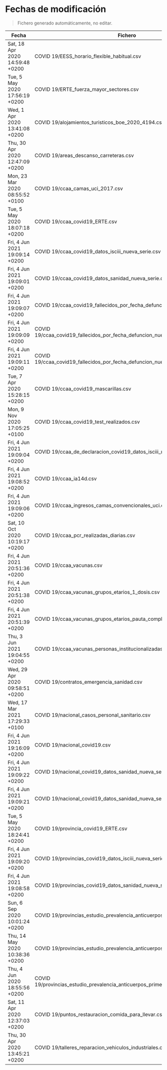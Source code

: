 # Fechas de modificación

> Fichero generado automáticamente, no editar.

| Fecha                           | Fichero                  |
|---------------------------------|--------------------------|
| Sat, 18 Apr 2020 14:59:48 +0200  | COVID 19/EESS_horario_flexible_habitual.csv |
| Tue, 5 May 2020 17:56:19 +0200  | COVID 19/ERTE_fuerza_mayor_sectores.csv |
| Wed, 1 Apr 2020 13:41:08 +0200  | COVID 19/alojamientos_turisticos_boe_2020_4194.csv |
| Thu, 30 Apr 2020 12:47:09 +0200  | COVID 19/areas_descanso_carreteras.csv |
| Mon, 23 Mar 2020 08:55:52 +0100  | COVID 19/ccaa_camas_uci_2017.csv |
| Tue, 5 May 2020 18:07:18 +0200  | COVID 19/ccaa_covid19_ERTE.csv |
| Fri, 4 Jun 2021 19:09:14 +0200  | COVID 19/ccaa_covid19_datos_isciii_nueva_serie.csv |
| Fri, 4 Jun 2021 19:09:01 +0200  | COVID 19/ccaa_covid19_datos_sanidad_nueva_serie.csv |
| Fri, 4 Jun 2021 19:09:07 +0200  | COVID 19/ccaa_covid19_fallecidos_por_fecha_defuncion_nueva_serie.csv |
| Fri, 4 Jun 2021 19:09:09 +0200  | COVID 19/ccaa_covid19_fallecidos_por_fecha_defuncion_nueva_serie_long.csv |
| Fri, 4 Jun 2021 19:09:11 +0200  | COVID 19/ccaa_covid19_fallecidos_por_fecha_defuncion_nueva_serie_original.csv |
| Tue, 7 Apr 2020 15:28:15 +0200  | COVID 19/ccaa_covid19_mascarillas.csv |
| Mon, 9 Nov 2020 17:05:25 +0100  | COVID 19/ccaa_covid19_test_realizados.csv |
| Fri, 4 Jun 2021 19:09:04 +0200  | COVID 19/ccaa_de_declaracion_covid19_datos_isciii_nueva_serie.csv |
| Fri, 4 Jun 2021 19:08:52 +0200  | COVID 19/ccaa_ia14d.csv |
| Fri, 4 Jun 2021 19:09:06 +0200  | COVID 19/ccaa_ingresos_camas_convencionales_uci.csv |
| Sat, 10 Oct 2020 10:19:17 +0200  | COVID 19/ccaa_pcr_realizadas_diarias.csv |
| Fri, 4 Jun 2021 20:51:36 +0200  | COVID 19/ccaa_vacunas.csv |
| Fri, 4 Jun 2021 20:51:38 +0200  | COVID 19/ccaa_vacunas_grupos_etarios_1_dosis.csv |
| Fri, 4 Jun 2021 20:51:39 +0200  | COVID 19/ccaa_vacunas_grupos_etarios_pauta_completa.csv |
| Thu, 3 Jun 2021 19:04:55 +0200  | COVID 19/ccaa_vacunas_personas_institucionalizadas.csv |
| Wed, 29 Apr 2020 09:58:51 +0200  | COVID 19/contratos_emergencia_sanidad.csv |
| Wed, 17 Mar 2021 17:29:33 +0100  | COVID 19/nacional_casos_personal_sanitario.csv |
| Fri, 4 Jun 2021 19:16:09 +0200  | COVID 19/nacional_covid19.csv |
| Fri, 4 Jun 2021 19:09:22 +0200  | COVID 19/nacional_covid19_datos_sanidad_nueva_serie.csv |
| Fri, 4 Jun 2021 19:09:21 +0200  | COVID 19/nacional_covid19_datos_sanidad_nueva_serie_grupos_edad.csv |
| Tue, 5 May 2020 18:24:41 +0200  | COVID 19/provincia_covid19_ERTE.csv |
| Fri, 4 Jun 2021 19:09:20 +0200  | COVID 19/provincias_covid19_datos_isciii_nueva_serie.csv |
| Fri, 4 Jun 2021 19:08:58 +0200  | COVID 19/provincias_covid19_datos_sanidad_nueva_serie.csv |
| Sun, 6 Sep 2020 10:01:24 +0200  | COVID 19/provincias_estudio_prevalencia_anticuerpos_final.csv |
| Thu, 14 May 2020 10:38:36 +0200  | COVID 19/provincias_estudio_prevalencia_anticuerpos_primera_ronda.csv |
| Thu, 4 Jun 2020 18:55:56 +0200  | COVID 19/provincias_estudio_prevalencia_anticuerpos_primera_y_segunda_ronda.csv |
| Sat, 11 Apr 2020 12:37:03 +0200  | COVID 19/puntos_restauracion_comida_para_llevar.csv |
| Thu, 30 Apr 2020 13:45:21 +0200  | COVID 19/talleres_reparacion_vehiculos_industriales.csv |
